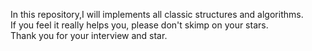 In this repository,I will implements all classic structures and algorithms.  
If you feel it really helps you, please don't skimp on your stars.  
Thank you for your interview and star.
